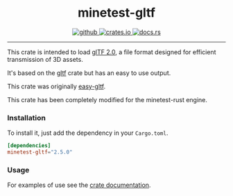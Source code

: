 <h1 align="center">
    minetest-gltf
</h1>
<p align="center">
   <a href="https://github.com/jordan4ibanez/minetest-gltf/actions">
      <img src="https://github.com/flomonster/minetest-gltf/workflows/Build/badge.svg" alt="github">
   </a>
   <a href="https://crates.io/crates/minetest-gltf">
      <img src="https://img.shields.io/crates/v/minetest-gltf.svg" alt="crates.io">
   </a>
   <a href="https://docs.rs/minetest-gltf">
      <img src="https://docs.rs/minetest-gltf/badge.svg" alt="docs.rs">
   </a>
</p>
<hr>

This crate is intended to load [glTF 2.0](https://www.khronos.org/gltf), a file format designed for efficient transmission of 3D assets.

It's based on the [gltf](https://github.com/gltf-rs/gltf) crate but has an easy to use output.

This crate was originally [easy-gltf](https://crates.io/crates/easy-gltf).

This crate has been completely modified for the minetest-rust engine.

### Installation

To install it, just add the dependency in your `Cargo.toml`.

```toml
[dependencies]
minetest-gltf="2.5.0"
```

### Usage

For examples of use see the [crate documentation](https://docs.rs/minetest-gltf).
